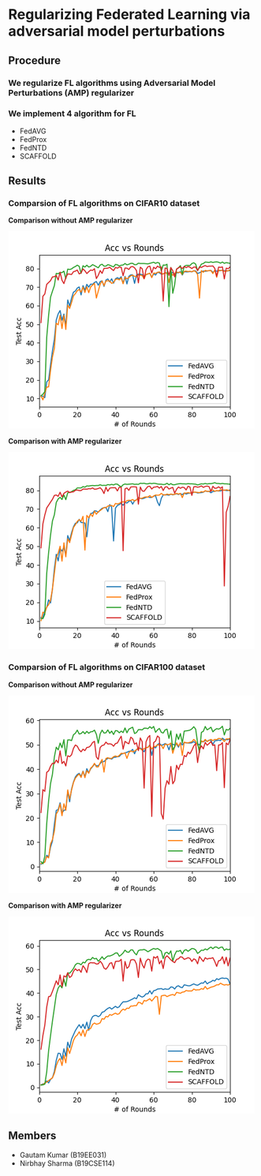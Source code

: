 # Regularizing Federated Learning via adversarial model perturbations

## Procedure

### We regularize FL algorithms using Adversarial Model Perturbations (AMP) regularizer

### We implement 4 algorithm for FL

- FedAVG
- FedProx
- FedNTD
- SCAFFOLD

## Results

### **Comparsion of FL algorithms on CIFAR10 dataset**

**Comparison without AMP regularizer**

![img](plots/c10_30.png)

**Comparison with AMP regularizer**

![img](plots/c10_30_amp.png)

### **Comparsion of FL algorithms on CIFAR100 dataset**

**Comparison without AMP regularizer**

![img](plots/c100_30.png)

**Comparison with AMP regularizer**

![img](plots/c100_30_amp.png)

## Members

- Gautam Kumar (B19EE031)
- Nirbhay Sharma (B19CSE114)
